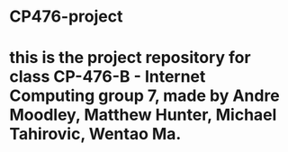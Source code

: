 # CP476-project
# this is the project repository for class CP-476-B - Internet Computing group 7, made by Andre Moodley, Matthew Hunter, Michael Tahirovic, Wentao Ma.
